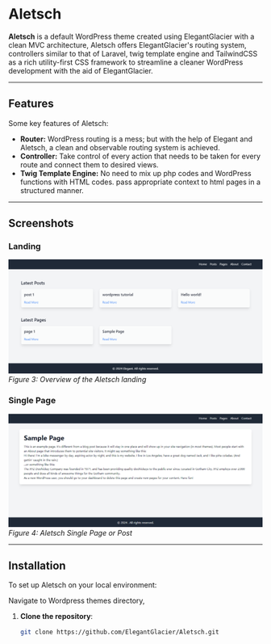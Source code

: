 # Aletsch

**Aletsch** is a default WordPress theme created using ElegantGlacier with a clean MVC architecture, Aletsch offers ElegantGlacier's routing system, controllers similar to that of Laravel, twig template engine and TailwindCSS as a rich utility-first CSS framework to streamline a cleaner WordPress development with the aid of ElegantGlacier.

---

## Features

Some key features of Aletsch:

- **Router:** 
WordPress routing is a mess; but with the help of Elegant and Aletsch, a clean and observable routing system is achieved.
- **Controller:**
Take control of every action that needs to be taken for every route and connect them to desired views. 
- **Twig Template Engine:**
No need to mix up php codes and WordPress functions with HTML codes. pass appropriate context to html pages in a structured manner. 


---

## Screenshots

### Landing

![Dashboard Screenshot](images/home.png)
*Figure 3: Overview of the Aletsch landing*

### Single Page

![Admin Panel Screenshot](images/single.png) 
*Figure 4: Aletsch Single Page or Post*

---

## Installation

To set up Aletsch on your local environment:

Navigate to Wordpress themes directory,

1. **Clone the repository**:
   ```bash
   git clone https://github.com/ElegantGlacier/Aletsch.git
